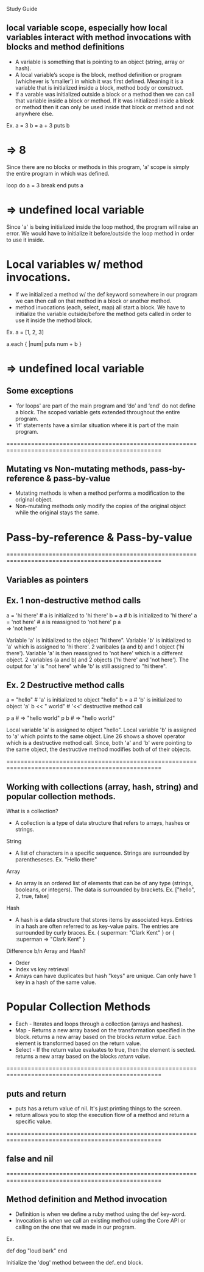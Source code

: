 Study Guide 


## local variable scope, especially how local variables interact with method invocations with blocks and method definitions
- A variable is something that is pointing to an object (string, array or hash).
- A local variable’s scope is the block, method definition or program (whichever is ‘smaller’) in which it was first defined. Meaning it is a variable that is initialized inside a block, method body or construct. 
- If a varable was initialized outside a block or a method then we can call that variable inside a block or method. If it was initialized inside a block or method then it can only be used inside that block or method and not anywhere else. 

Ex. 
a = 3
b = a + 3
puts b
# => 8

Since there are no blocks or methods in this program, 'a' scope is simply the entire program in which was defined. 

loop do 
  a = 3
  break 
end 
puts a
# => undefined local variable

Since 'a' is being initialized inside the loop method, the program will raise an error. We would have to initialize it before/outside the loop method in order to use it inside.

# Local variables w/ method invocations.
- If we initialized a method w/ the def keyword somewhere in our program we can then call on that method in a block or another method.
- method invocations (each, select, map) all start a block. We have to initialize the variable outside/before the method gets called in order to use it inside the method block. 

Ex.
a = [1, 2, 3]

a.each { |num| puts num + b }
# => undefined local variable

Some exceptions
---------------
- 'for loops' are part of the main program and ‘do’ and ‘end’ do not define a block. The scoped variable gets extended throughout the entire program.
- 'if' statements have a similar situation where it is part of the main program.

==================================================================================================

## Mutating vs Non-mutating methods, pass-by-reference & pass-by-value
- Mutating methods is when a method performs a modification to the original object. 
- Non-mutating methods only modify the copies of the original object while the original stays the same. 

# Pass-by-reference & Pass-by-value

==================================================================================================

## Variables as pointers

Ex. 1 non-destructive method calls
----------------------------------
a = 'hi there'    # a is initialized to 'hi there'
b = a             # b is initialized to 'hi there'
a = 'not here'    # a is reassigned to 'not here'
p a               
=> 'not here' 

Variable 'a' is initialized to the object "hi there". Variable 'b' is initialized to 'a' which is assigned to 'hi there'. 2 varibales (a and b) and 1 object ('hi there'). Variable 'a' is then reassigned to 'not here' which is a different object. 2 variables (a and b) and 2 objects ('hi there' and 'not here'). The output for 'a' is "not here" while 'b' is still assigned to "hi there". 

Ex. 2 Destructive method calls
------------------------------
a = "hello"     # 'a' is initialized to object "hello"
b = a           # 'b' is initialized to object 'a'
b << " world"   # '<<' destructive method call 

p a             # => "hello world"
p b             # => "hello world"

Local variable 'a' is assigned to object "hello". Local variable 'b' is assigned to 'a' which points to the same object. Line 26 shows a shovel operator which is a destructive method call. Since, both 'a' and 'b' were pointing to the same object, the destructive method modifies both of of their objects. 

==================================================================================================

## Working with collections (array, hash, string) and popular collection methods.
What is a collection?
- A collection is a type of data structure that refers to arrays, hashes or strings.

String
- A list of characters in a specific sequence. Strings are surrounded by parentheseses.
Ex. "Hello there"

Array 
- An array is an ordered list of elements that can be of any type (strings, booleans, or integers). The data is surrounded by brackets.
Ex. ["hello", 2, true, false]

Hash
- A hash is a data structure that stores items by associated keys. Entries in a hash are often referred to as key-value pairs. The entries are surrounded by curly braces.
Ex. { superman: "Clark Kent" } or { :superman => "Clark Kent" }

Difference b/n Array and Hash? 
- Order 
- Index vs key retrieval
- Arrays can have duplicates but hash "keys" are unique. Can only have 1 key in a hash of the same value. 

# Popular Collection Methods 
* Each - Iterates and loops through a collection (arrays and hashes). 
* Map - Returns a new array based on the transformation specified in the block. returns a new array based on the blocks *return value*. Each element is transformed based on the return value. 
* Select - If the return value evaluates to true, then the element is sected.  returns a new array based on the blocks *return value*.

==================================================================================================

## puts and return
- puts has a return value of nil. It's just printing things to the screen. 
- return allows you to stop the execution flow of a method and return a specific value. 

==================================================================================================

## false and nil

==================================================================================================

## Method definition and Method invocation
- Definition is when we define a ruby method using the def key-word. 
- Invocation is when we call an existing method using the Core API or calling on the one that we made in our program. 

Ex. 

def dog 
  "loud bark"
end

Initialize the 'dog' method between the def..end block. 

